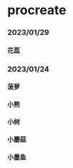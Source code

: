 # procreate

### 2023/01/29

####  花蕊

<ImgView title="花蕊" url="https://z.wiki/autoupload/20230129/D5Jv.1668X2388-未命名作品_2.jpg" />

### 2023/01/24

#### 菠萝

<ImgView title="菠萝" url="https://z.wiki/autoupload/20230125/Xwak.1668X2388-IMG_0083.PNG" />

#### 小熊

<ImgView title="小熊" url="https://z.wiki/autoupload/20230125/vHP9.1668X2388-IMG_0082.PNG" />

#### 小树

<ImgView title="小树" url="https://z.wiki/autoupload/20230125/DzFu.1668X2388-IMG_0081.PNG" />

#### 小蘑菇

<ImgView title="小蘑菇" url="https://z.wiki/autoupload/20230125/JzJZ.1668X2388-IMG_0080.PNG" />

#### 小墨鱼

<ImgView title="小墨鱼" url="https://z.wiki/autoupload/20230125/5CgH.1668X2388-IMG_0079.PNG" />
